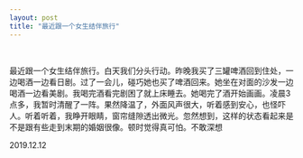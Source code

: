 ```yaml
---
layout: post
title: "最近跟一个女生结伴旅行"
---
```


  
&nbsp;
&nbsp;


最近跟一个女生结伴旅行。白天我们分头行动。昨晚我买了三罐啤酒回到住处，一边喝酒一边看日剧。过了一会儿，碰巧她也买了啤酒回来。她坐在对面的沙发一边喝酒一边看美剧。我喝完酒看完剧困了就上床睡去。她喝完了酒开始画画。凌晨3点多，我暂时清醒了一阵。果然降温了，外面风声很大，听着感到安心，也怪吓人。听着听着，我睁开眼睛，窗帘缝隙透出微光。忽然想到，这样的状态看起来是不是跟有些走到末期的婚姻很像。顿时觉得真可怕。不敢深想

2019.12.12